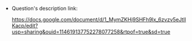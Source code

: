 + Question's description link:

    https://docs.google.com/document/d/1_MymZKHj9SHFh9lx_6zvzv5eJtllKacp/edit?usp=sharing&ouid=114619137752278077258&rtpof=true&sd=true